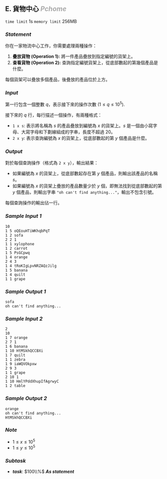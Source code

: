 ## **E. 貨物中心** ***<font color = '#AAAAAA'> Pchome </font>***


`time limit` 1s
`memory limit` 256MB

### ***Statement***

你在一家物流中心工作，你需要處理兩種操作：

1.  **疊放貨物 (Operation 1):** 將一件產品疊放到指定編號的貨架上。
2.  **查看貨物 (Operation 2):** 查詢指定編號貨架上，從底部數起的第幾個產品是什麼。

每個貨架可以疊放多個產品，後疊放的產品位於上方。

### ***Input***

第一行包含一個整數 $q$，表示接下來的操作次數 ($1 \leq q \leq 10^5$).

接下來的 $q$ 行，每行描述一個操作，有兩種格式：

-   `1 x s`: 表示將名稱為 $s$ 的產品疊放到編號為 $x$ 的貨架上。$s$ 是一個由小寫字母、大寫字母和下劃線組成的字串，長度不超過 20。
-   `2 x y`: 表示查詢編號為 $x$ 的貨架上，從底部數起的第 $y$ 個產品是什麼。

### ***Output***

對於每個查詢操作（格式為 `2 x y`），輸出結果：

-   如果編號為 $x$ 的貨架上，從底部數起存在第 $y$ 個產品，則輸出該產品的名稱 $s$。
-   如果編號為 $x$ 的貨架上疊放的產品數量少於 $y$ 個，即無法找到從底部數起的第 $y$ 個產品，則輸出字串 `"oh can't find anything..."`，輸出不包含引號。

每個查詢操作的輸出佔一行。

<div class = 'page' />



### ***Sample Input 1***

```
10
1 5 oQEouHTiWKhqbPqT
1 2 sofa
2 2 1
1 1 xylophone
1 2 carrot
1 5 PsGCpwq
1 4 orange
2 4 3
1 4 tRoKIgLpvNRZAQzJilg
1 5 banana
1 4 quilt
1 1 grape
```

### ***Sample Output 1***

```
sofa
oh can't find anything...
```

<div class = 'page' />



### ***Sample Input 2***
```
2	
10
1 7 orange
2 7 1
1 6 banana
1 10 HtMSkhQCCBXi
1 7 quilt
1 1 zebra
1 9 iaWQVOkpxw
2 9 3
1 1 grape
2 10 1
1 10 HmlYPddXhupIfAgrwyC
1 2 table
```

### ***Sample Output 2***
```
orange
oh can't find anything...
HtMSkhQCCBXi
```

### ***Note***

 - $1 \leq x \leq 10^5$
 - $1 \leq y \leq 10^5$

### ***Subtask***

- ***task***: $100\\%$ ***As statement***